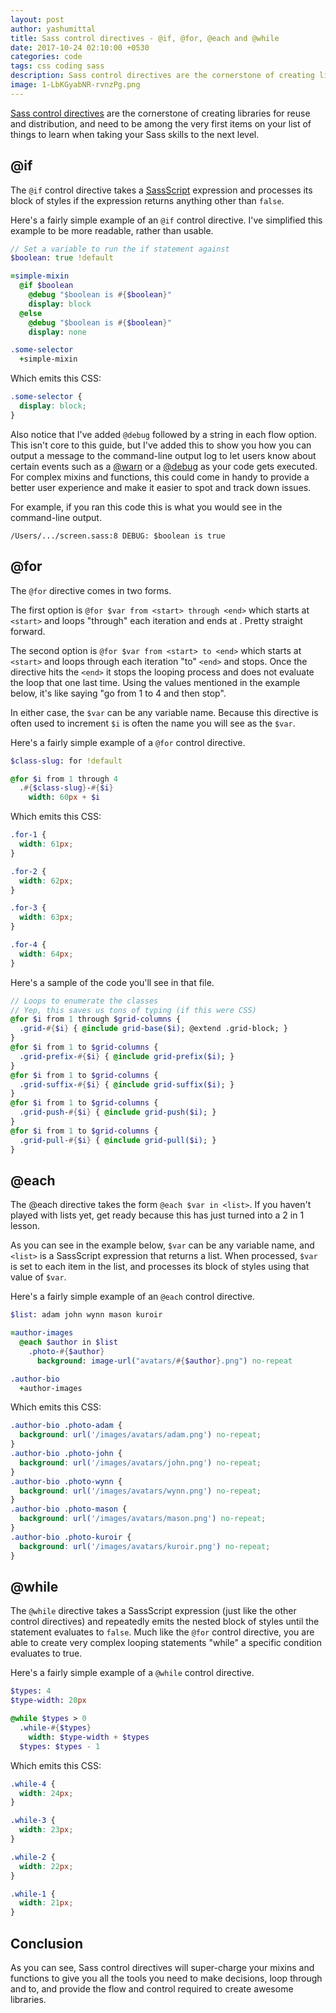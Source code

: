 ```yaml
---
layout: post
author: yashumittal
title: Sass control directives - @if, @for, @each and @while
date: 2017-10-24 02:10:00 +0530
categories: code
tags: css coding sass
description: Sass control directives are the cornerstone of creating libraries for reuse and distribution, and need to be among the very first items on your list of things to learn when taking your Sass skills to the next level.
image: 1-LbKGyabNR-rvnzPg.png
---
```


[Sass control directives](//sass-lang.com/docs/yardoc/file.SASS_REFERENCE.html#control_directives) are the cornerstone of creating libraries for reuse and distribution, and need to be among the very first items on your list of things to learn when taking your Sass skills to the next level.

## @if

The `@if` control directive takes a [SassScript](//sass-lang.com/docs/yardoc/file.SASS_REFERENCE.html#sassscript) expression and processes its block of styles if the expression returns anything other than `false`.

Here's a fairly simple example of an `@if` control directive. I've simplified this example to be more readable, rather than usable.

```sass
// Set a variable to run the if statement against
$boolean: true !default

=simple-mixin
  @if $boolean
    @debug "$boolean is #{$boolean}"
    display: block
  @else
    @debug "$boolean is #{$boolean}"
    display: none

.some-selector
  +simple-mixin
```

Which emits this CSS:

```css
.some-selector {
  display: block;
}
```

Also notice that I've added `@debug` followed by a string in each flow option. This isn't core to this guide, but I've added this to show you how you can output a message to the command-line output log to let users know about certain events such as a [@warn](//sass-lang.com/docs/yardoc/file.SASS_REFERENCE.html#id9) or a [@debug](//sass-lang.com/docs/yardoc/file.SASS_REFERENCE.html#id8) as your code gets executed. For complex mixins and functions, this could come in handy to provide a better user experience and make it easier to spot and track down issues.

For example, if you ran this code this is what you would see in the command-line output.
```
/Users/.../screen.sass:8 DEBUG: $boolean is true
```

## @for

The `@for` directive comes in two forms.

The first option is `@for $var from <start> through <end>` which starts at `<start>` and loops "through" each iteration and ends at <end>. Pretty straight forward.

The second option is `@for $var from <start> to <end>` which starts at `<start>` and loops through each iteration "to" `<end>` and stops. Once the directive hits the `<end>` it stops the looping process and does not evaluate the loop that one last time. Using the values mentioned in the example below, it's like saying "go from 1 to 4 and then stop".

In either case, the `$var` can be any variable name. Because this directive is often used to increment `$i` is often the name you will see as the `$var`.

Here's a fairly simple example of a `@for` control directive.

```sass
$class-slug: for !default

@for $i from 1 through 4
  .#{$class-slug}-#{$i}
    width: 60px + $i
```

Which emits this CSS:

```css
.for-1 {
  width: 61px;
}

.for-2 {
  width: 62px;
}

.for-3 {
  width: 63px;
}

.for-4 {
  width: 64px;
}
```

Here's a sample of the code you'll see in that file.

```sass
// Loops to enumerate the classes
// Yep, this saves us tons of typing (if this were CSS)
@for $i from 1 through $grid-columns {
  .grid-#{$i} { @include grid-base($i); @extend .grid-block; }
}
@for $i from 1 to $grid-columns {
  .grid-prefix-#{$i} { @include grid-prefix($i); }
}
@for $i from 1 to $grid-columns {
  .grid-suffix-#{$i} { @include grid-suffix($i); }
}
@for $i from 1 to $grid-columns {
  .grid-push-#{$i} { @include grid-push($i); }
}
@for $i from 1 to $grid-columns {
  .grid-pull-#{$i} { @include grid-pull($i); }
}
```

## @each

The @each directive takes the form `@each $var in <list>`. If you haven't played with lists yet, get ready because this has just turned into a 2 in 1 lesson.

As you can see in the example below, `$var` can be any variable name, and `<list>` is a SassScript expression that returns a list. When processed, `$var` is set to each item in the list, and processes its block of styles using that value of `$var`.

Here's a fairly simple example of an `@each` control directive.

```sass
$list: adam john wynn mason kuroir

=author-images
  @each $author in $list
    .photo-#{$author}
      background: image-url("avatars/#{$author}.png") no-repeat

.author-bio
  +author-images
```

Which emits this CSS:

```css
.author-bio .photo-adam {
  background: url('/images/avatars/adam.png') no-repeat;
}
.author-bio .photo-john {
  background: url('/images/avatars/john.png') no-repeat;
}
.author-bio .photo-wynn {
  background: url('/images/avatars/wynn.png') no-repeat;
}
.author-bio .photo-mason {
  background: url('/images/avatars/mason.png') no-repeat;
}
.author-bio .photo-kuroir {
  background: url('/images/avatars/kuroir.png') no-repeat;
}
```

## @while

The `@while` directive takes a SassScript expression (just like the other control directives) and repeatedly emits the nested block of styles until the statement evaluates to `false`. Much like the `@for` control directive, you are able to create very complex looping statements "while" a specific condition evaluates to true.

Here's a fairly simple example of a `@while` control directive.

```sass
$types: 4
$type-width: 20px

@while $types > 0
  .while-#{$types}
    width: $type-width + $types
  $types: $types - 1
```

Which emits this CSS:

```css
.while-4 {
  width: 24px;
}

.while-3 {
  width: 23px;
}

.while-2 {
  width: 22px;
}

.while-1 {
  width: 21px;
}
```

## Conclusion

As you can see, Sass control directives will super-charge your mixins and functions to give you all the tools you need to make decisions, loop through and to, and provide the flow and control required to create awesome libraries.
